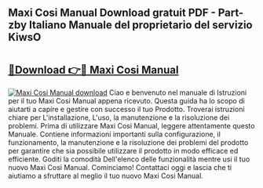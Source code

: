 ## Maxi Cosi Manual Download gratuit PDF - Part-zby Italiano Manuale del proprietario del servizio KiwsO

# <h2><a href="http://dfah7hj.blite.top/?on=Maxi+Cosi+Manual">🔗Download 👉🔴 Maxi Cosi Manual</a></h2>

[![Maxi Cosi Manual download](https://i.imgur.com/lujVjoI.png)](http://dfah7hj.blite.top/?on=Maxi+Cosi+Manual)
Ciao e benvenuto nel manuale di Istruzioni per il tuo Maxi Cosi Manual appena ricevuto. Questa guida ha lo scopo di aiutarti a capire e gestire con successo il tuo Prodotto. Troverai istruzioni chiare per L'installazione, L'uso, la manutenzione e la risoluzione dei problemi. Prima di utilizzare Maxi Cosi Manual, leggere attentamente questo Manuale. Contiene informazioni importanti sulla configurazione, il funzionamento, la manutenzione e la risoluzione dei problemi del prodotto per garantire che sia possibile utilizzare il prodotto in modo efficace ed efficiente. Goditi la comodità Dell'elenco delle funzionalità mentre usi il tuo nuovo Maxi Cosi Manual. Cominciamo! Contattaci oggi e lascia che ti aiutiamo a sfruttare al meglio il tuo nuovo Maxi Cosi Manual.
